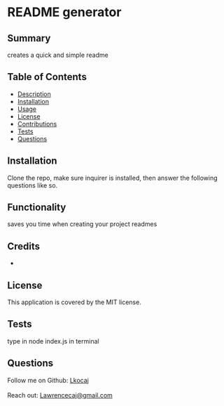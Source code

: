 

# README generator

## Summary
creates a quick and simple readme

## Table of Contents
- [Description](#description)
- [Installation](#installation)
- [Usage](#usage)
- [License](#license)
- [Contributions](#contributions)
- [Tests](#tests)
- [Questions](#questions)

## Installation
Clone the repo, make sure inquirer is installed, then answer the following questions like so.

## Functionality
saves you time when creating your project readmes

## Credits
-
## License
This application is covered by the MIT license. 

## Tests
type in node index.js in terminal
## Questions
Follow me on Github: [Lkocaj](https://github.com/Lkocaj)
<br />
<br />
Reach out: Lawrencecaj@gmail.com
